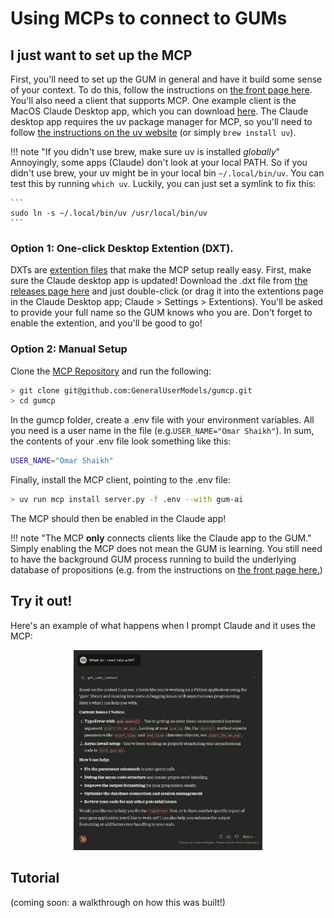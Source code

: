 # Using MCPs to connect to GUMs

## I just want to set up the MCP

First, you'll need to set up the GUM in general and have it build some sense of your context. To do this, follow the instructions on [the front page here](../index.md). You'll also need a client that supports MCP. One example client is the MacOS Claude Desktop app, which you can download [here](https://claude.ai/download). The Claude desktop app requires the uv package manager for MCP, so you'll need to follow [the instructions on the uv website](https://docs.astral.sh/uv/getting-started/installation/) (or simply ```brew install uv```).

!!! note "If you didn't use brew, make sure uv is installed _globally_"
    Annoyingly, some apps (Claude) don't look at your local PATH. So if you didn't use brew, your uv might be in your local bin ```~/.local/bin/uv```. You can test this by running ```which uv```. Luckily, you can just set a symlink to fix this:

    ```
    sudo ln -s ~/.local/bin/uv /usr/local/bin/uv
    ```

### Option 1: One-click Desktop Extention (DXT).

DXTs are [extention files](https://github.com/anthropics/dxt) that make the MCP setup really easy. First, make sure the Claude desktop app is updated! Download the .dxt file from [the releases page here](https://github.com/GeneralUserModels/gumcp/releases) and just double-click (or drag it into the extentions page in the Claude Desktop app; Claude > Settings > Extentions). You'll be asked to provide your full name so the GUM knows who you are. Don't forget to enable the extention, and you'll be good to go!

### Option 2: Manual Setup

Clone the [MCP Repository](https://github.com/GeneralUserModels/gumcp) and run the following:

```bash
> git clone git@github.com:GeneralUserModels/gumcp.git
> cd gumcp
```

In the gumcp folder, create a .env file with your environment variables. All you need is a user name in the file (e.g.```USER_NAME="Omar Shaikh"```). In sum, the contents of your .env file look something like this:

```bash
USER_NAME="Omar Shaikh"
```

Finally, install the MCP client, pointing to the .env file:

```bash
> uv run mcp install server.py -f .env --with gum-ai
```

The MCP should then be enabled in the Claude app!

!!! note "The MCP **only** connects clients like the Claude app to the GUM."
    Simply enabling the MCP does not mean the GUM is learning. You still need to have the background GUM process running to build the underlying database of propositions (e.g. from the instructions on [the front page here.](../index.md))

## Try it out!

Here's an example of what happens when I prompt Claude and it uses the MCP:

<div style="text-align: center;">
<img src="./mcp.png" alt="Figure 1" width="60%" />
</div>

## Tutorial

(coming soon: a walkthrough on how this was built!)